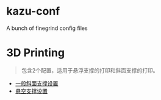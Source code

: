 # kazu-conf
A bunch of finegrind config files


# 3D Printing
> 包含2个配置，适用于悬浮支撑的打印和斜面支撑的打印。

- [一般斜面支撑设置](3D打印配置/一般斜面支撑设置.ini)
- [悬空支撑设置](3D打印配置/悬空支撑设置.ini)

